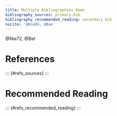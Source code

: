```yaml
---
title: Multiple Bibliographies Demo
bibliography_sources: primary.bib
bibliography_recommended_reading: secondary.bib
nocite: '@Knu86, @Bae'
---
```

@Nie72, @Bel

# References

::: {#refs_sources}
:::

# Recommended Reading

::: {#refs_recommended_reading}
:::
